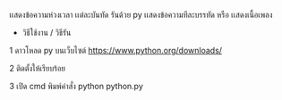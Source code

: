เเสดงข้อความห่วงเวลา เเต่ละบันทัด รันด้วย py เเสดงข้อความทีละบรรทัด หรือ เเสดงเนื้อเพลง

* วิธีใช้งาน / วิธีรัน 

1 ดาวโหลด py บนเว็บไซต์
https://www.python.org/downloads/

2 ติดตั้งให้เรียบร้อย 

3 เปิด cmd พิมพ์คำสั่ง python python.py

